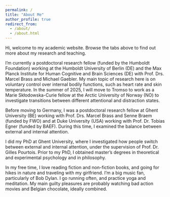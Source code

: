 ```yaml
---
permalink: /
title: "About Me"
author_profile: true
redirect_from: 
  - /about/
  - /about.html
---
```


Hi, welcome to my academic website. Browse the tabs above to find out more about my research and teaching.

I’m currently a postdoctoral research fellow (funded by the Humboldt Foundation) working at the Humboldt University of Berlin (DE) and the Max Planck Institute for Human Cognitive and Brain Sciences (DE) with Prof. Drs. Marcel Brass and Michael Gaebler. My main topic of research here is on voluntary control over internal bodily functions, such as heart rate and skin temperature. In the summer of 2025, I will move to Tromso to work as a Marie Skłodowska-Curie fellow at the Arctic University of Norway (NO) to investigate transitions between different attentional and distraction states.

Before moving to Germany, I was a postdoctoral research fellow at Ghent University (BE) working with Prof. Drs. Marcel Brass and Senne Braem (funded by FWO) and at Duke University (USA) working with Prof. Dr. Tobias Egner (funded by BAEF). During this time, I examined the balance between external and internal attention.

I did my PhD at Ghent University, where I investigated how people switch between external and internal attention, under the supervision of Prof. Dr. Gilles Pourtois. Prior to my PhD, I obtained master’s degrees in theoretical and experimental psychology and in philosophy.

In my free time, I love reading fiction and non-fiction books, and going for hikes in nature and traveling with my girlfriend. I’m a big music fan, particularly of Bob Dylan. I go running often, and practice yoga and meditation. My main guilty pleasures are probably watching bad action movies and Belgian chocolate, ideally combined.



